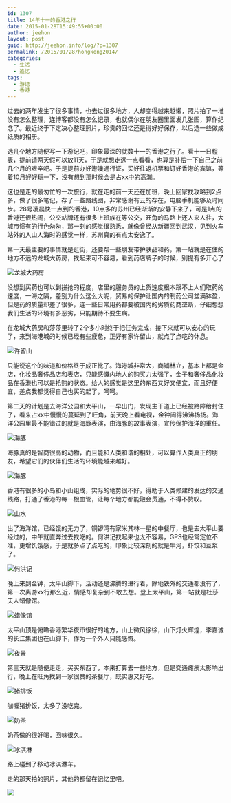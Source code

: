 ```yaml
---
id: 1307
title: 14年十一的香港之行
date: 2015-01-28T15:49:55+00:00
author: jeehon
layout: post
guid: http://jeehon.info/log/?p=1307
permalink: /2015/01/28/hongkong2014/
categories:
  - 生活
  - 追忆
tags:
  - 游记
  - 香港
---
```

过去的两年发生了很多事情，也去过很多地方，人却变得越来越懒，照片拍了一堆没有怎么整理，连博客都没有怎么记录，也就偶尔在朋友圈里面发几张图，算作纪念了。最近终于下定决心整理照片，珍贵的回忆还是得好好保存，以后选一些做成纸质的相册。

选几个地方随便写一下游记吧，印象最深的就数十一的香港之行了。看十一日程表，提前请两天假可以放11天，于是就想走远一点看看，也算是补偿一下自己之前几个月的艰辛吧。于是提前办好港澳通行证，买好往返机票和订好香港的宾馆，等着10月好好玩一下，没有想到那时候会是占xx中的高潮。

这也是走的最匆忙的一次旅行，就在走的前一天还在加班，晚上回家找攻略到2点多，做了很多笔记，存了一些路线图，非常感谢有云的存在，电脑手机能够及时同步。28号凌晨快一点到的香港，10点多的苏州已经渐渐的安静下来了，可是1点的香港还很热闹，公交站牌还有很多上班族在等公交，旺角的马路上还人来人往，大城市惯有的行色匆匆，那一刻的感觉很熟悉，就像曾经从新疆回到武汉，见到火车站外的人山人海时的感觉一样，苏州真的有点太安逸了。<!--more-->

第一天最主要的事情就是逛街，还要帮一些朋友带护肤品和药，第一站就是在住的地方不远的龙城大药房，找起来可不容易，看到药店牌子的时候，别提有多开心了
  
![龙城大药房](http://pic.yupoo.com/jeehon/Eojl2p3P/medish.jpg)
  
没想到买药也可以到拼抢的程度，店里的服务员的上货速度根本跟不上人们取药的速度，一海之隔，差别为什么这么大呢，贸易的保护让国内的制药公司盆满钵盈，但是药的质量却差了很多，连一些日常用药都要被国内的劣质药商垄断，仔细想想我们生活的环境有多恶劣，只能期待不要生病。

在龙城大药房和莎莎里转了2个多小时终于把任务完成，接下来就可以安心的玩了，来到海港城的时候已经有些疲惫，正好有家许留山，就点了点吃的休息。
  
![许留山](http://pic.yupoo.com/jeehon/Eojl3cOX/medish.jpg)
  
只能说这个的味道和价格终于成正比了。海港城非常大，商铺林立，基本上都是金店，化妆品奢侈品店和表店，只能感慨内地人的购买力太强了，金子和奢侈品化妆品在香港也可以是抢购的状态。给人的感觉是这里的东西又好又便宜，而且好便宜，差点我都觉得自己也买的起了，呵呵。

第二天的计划是去海洋公园和太平山，一早出门，发现主干道上已经被路障给封住了，看来占xx中慢慢的蔓延到了旺角，前天晚上看电视，金钟闹得沸沸扬扬。海洋公园里最不能错过的就是海豚表演，由海豚的故事表演，宣传保护海洋的重任。
  
![海豚](http://pic.yupoo.com/jeehon/EojkQ71w/medish.jpg)
  
海豚真的是智商很高的动物，而且能和人类和谐的相处，可以算作人类真正的朋友，希望它们的伙伴们生活的环境能越来越好。
  
![海豚](http://pic.yupoo.com/jeehon/EojkRqyv/medish.jpg)

香港有很多的小岛和小山组成，实际的地势很不好，得助于人类修建的发达的交通线路，打通了香港的每一根血管，让每个地方都能融会贯通，不得不赞叹。
  
![山水](http://pic.yupoo.com/jeehon/EojkUi5a/medish.jpg)

出了海洋馆，已经饿的无力了，铜锣湾有家米其林一星的中餐厅，也是去太平山要经过的，中午就直奔过去找吃的。何洪记找起来也太不容易，GPS也经常定位不准，更增饥饿感，于是就多点了点吃的，印象比较深刻的就是牛河，虾饺和豆浆了。
  
![何洪记](http://pic.yupoo.com/jeehon/Eojl4rDE/medish.jpg)

晚上来到金钟，太平山脚下，活动还是沸腾的进行着，除地铁外的交通都没有了，第一次离游xx行那么近，情感却复杂到不敢去想。登上太平山，第一站就是杜莎夫人蜡像馆。
  
![蜡像馆](http://pic.yupoo.com/jeehon/EojkYDM3/medish.jpg)

太平山顶是俯瞰香港繁华夜市很好的地方，山上微风徐徐，山下灯火辉煌，李嘉诚的长江集团也在山脚下，作为一个外人只能感慨。
  
![夜景](http://pic.yupoo.com/jeehon/Eojl172r/medish.jpg)

第三天就是随便走走，买买东西了，本来打算去一些地方，但是交通瘫痪太影响出行，晚上在旺角找到一家很赞的茶餐厅，既实惠又好吃。
  
![猪排饭](http://pic.yupoo.com/jeehon/Eojl6xfF/medish.jpg)
  
咖喱猪排饭，太多了没吃完。
  
![奶茶](http://pic.yupoo.com/jeehon/Eojl6f2k/medish.jpg)
  
奶茶做的很好喝，回味很久。
  
![冰淇淋](http://pic.yupoo.com/jeehon/Eojl5xok/medish.jpg)
  
路上碰到了移动冰淇淋车。

走的那天拍的照片，其他的都留在记忆里吧。
  
![](http://pic.yupoo.com/jeehon/Eojl7uer/medish.jpg)